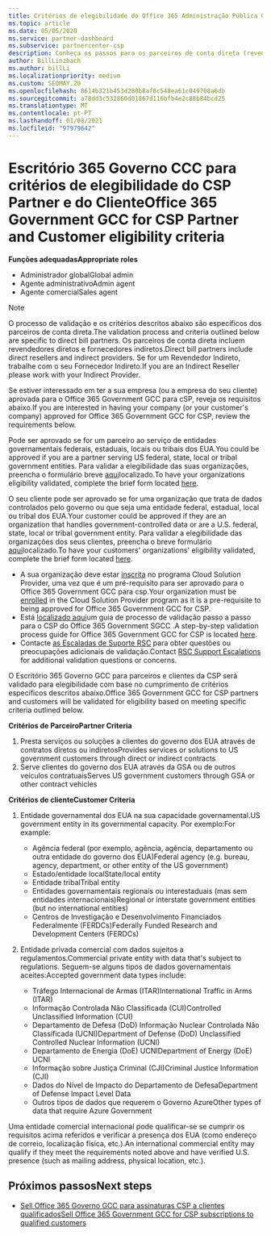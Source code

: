 ```yaml
---
title: Critérios de elegibilidade do Office 365 Administração Pública GCC para parceiros e clientes
ms.topic: article
ms.date: 05/05/2020
ms.service: partner-dashboard
ms.subservice: partnercenter-csp
description: Conheça os passos para os parceiros de conta direta (revendedores diretos, fornecedores indiretos) para validar parceiros e clientes para o Office 365 Government GCC para a CSP.
author: BillLinzbach
ms.author: billLi
ms.localizationpriority: medium
ms.custom: SEOMAY.20
ms.openlocfilehash: 8614b321b453d280b8af0c548ea61c049708a6db
ms.sourcegitcommit: a78dd3c532860d01867d116bfb4e2c88b84bcd25
ms.translationtype: MT
ms.contentlocale: pt-PT
ms.lasthandoff: 01/08/2021
ms.locfileid: "97979642"
---
```

# <a name="office-365-government-gcc-for-csp-partner-and-customer-eligibility-criteria"></a><span data-ttu-id="7b08f-103">Escritório 365 Governo CCC para critérios de elegibilidade do CSP Partner e do Cliente</span><span class="sxs-lookup"><span data-stu-id="7b08f-103">Office 365 Government GCC for CSP Partner and Customer eligibility criteria</span></span> 

<span data-ttu-id="7b08f-104">**Funções adequadas**</span><span class="sxs-lookup"><span data-stu-id="7b08f-104">**Appropriate roles**</span></span>

- <span data-ttu-id="7b08f-105">Administrador global</span><span class="sxs-lookup"><span data-stu-id="7b08f-105">Global admin</span></span>
- <span data-ttu-id="7b08f-106">Agente administrativo</span><span class="sxs-lookup"><span data-stu-id="7b08f-106">Admin agent</span></span>
- <span data-ttu-id="7b08f-107">Agente comercial</span><span class="sxs-lookup"><span data-stu-id="7b08f-107">Sales agent</span></span>

>[!NOTE]
><span data-ttu-id="7b08f-108">O processo de validação e os critérios descritos abaixo são específicos dos parceiros de conta direta.</span><span class="sxs-lookup"><span data-stu-id="7b08f-108">The validation process and criteria outlined below are specific to direct bill partners.</span></span> <span data-ttu-id="7b08f-109">Os parceiros de conta direta incluem revendedores diretos e fornecedores indiretos.</span><span class="sxs-lookup"><span data-stu-id="7b08f-109">Direct bill partners include direct resellers and indirect providers.</span></span>  <span data-ttu-id="7b08f-110">Se for um Revendedor Indireto, trabalhe com o seu Fornecedor Indireto.</span><span class="sxs-lookup"><span data-stu-id="7b08f-110">If you are an Indirect Reseller please work with your Indirect Provider.</span></span>

<span data-ttu-id="7b08f-111">Se estiver interessado em ter a sua empresa (ou a empresa do seu cliente) aprovada para o Office 365 Government GCC para cSP, reveja os requisitos abaixo.</span><span class="sxs-lookup"><span data-stu-id="7b08f-111">If you are interested in having your company (or your customer's company) approved for Office 365 Government GCC for CSP, review the requirements below.</span></span>

<span data-ttu-id="7b08f-112">Pode ser aprovado se for um parceiro ao serviço de entidades governamentais federais, estaduais, locais ou tribais dos EUA.</span><span class="sxs-lookup"><span data-stu-id="7b08f-112">You could be approved if you are a partner serving US federal, state, local or tribal government entities.</span></span> <span data-ttu-id="7b08f-113">Para validar a elegibilidade das suas organizações, preencha o formulário breve [aqui](https://products.office.com/government/eligibility-validation?ReqType=CSPPartner)localizado.</span><span class="sxs-lookup"><span data-stu-id="7b08f-113">To have your organizations eligibility validated, complete the brief form located [here](https://products.office.com/government/eligibility-validation?ReqType=CSPPartner).</span></span>

<span data-ttu-id="7b08f-114">O seu cliente pode ser aprovado se for uma organização que trata de dados controlados pelo governo ou que seja uma entidade federal, estadual, local ou tribal dos EUA.</span><span class="sxs-lookup"><span data-stu-id="7b08f-114">Your customer could be approved if they are an organization that handles government-controlled data or are a U.S. federal, state, local or tribal government entity.</span></span> <span data-ttu-id="7b08f-115">Para validar a elegibilidade das organizações dos seus clientes, preencha o breve formulário [aqui](https://products.office.com/government/eligibility-validation?ReqType=CSPCustomer)localizado.</span><span class="sxs-lookup"><span data-stu-id="7b08f-115">To have your customers' organizations' eligibility validated, complete the brief form located [here](https://products.office.com/government/eligibility-validation?ReqType=CSPCustomer).</span></span> 

-   <span data-ttu-id="7b08f-116">A sua organização deve estar [inscrita](https://partnercenter.microsoft.com/partner/cloud-solution-provider) no programa Cloud Solution Provider, uma vez que é um pré-requisito para ser aprovado para o Office 365 Government GCC para csp.</span><span class="sxs-lookup"><span data-stu-id="7b08f-116">Your organization must be [enrolled](https://partnercenter.microsoft.com/partner/cloud-solution-provider) in the Cloud Solution Provider program as it is a pre-requisite to being approved for Office 365 Government GCC for CSP.</span></span>
-   <span data-ttu-id="7b08f-117">Está [localizado aqui](https://go.microsoft.com/fwlink/?linkid=2007323)um guia de processo de validação passo a passo para o CSP do Office 365 Government SGCC .</span><span class="sxs-lookup"><span data-stu-id="7b08f-117">A step-by-step validation process guide for Office 365 Government GCC for CSP is located [here](https://go.microsoft.com/fwlink/?linkid=2007323).</span></span>
-   <span data-ttu-id="7b08f-118">Contacte [as Escaladas de Suporte RSC](mailto:usgcce@microsoft.com) para obter questões ou preocupações adicionais de validação.</span><span class="sxs-lookup"><span data-stu-id="7b08f-118">Contact [RSC Support Escalations](mailto:usgcce@microsoft.com) for additional validation questions or concerns.</span></span>

<span data-ttu-id="7b08f-119">O Escritório 365 Governo GCC para parceiros e clientes da CSP será validado para elegibilidade com base no cumprimento de critérios específicos descritos abaixo.</span><span class="sxs-lookup"><span data-stu-id="7b08f-119">Office 365 Government GCC for CSP partners and customers will be validated for eligibility based on meeting specific criteria outlined below.</span></span>

<span data-ttu-id="7b08f-120">**Critérios de Parceiro**</span><span class="sxs-lookup"><span data-stu-id="7b08f-120">**Partner Criteria**</span></span>
1.  <span data-ttu-id="7b08f-121">Presta serviços ou soluções a clientes do governo dos EUA através de contratos diretos ou indiretos</span><span class="sxs-lookup"><span data-stu-id="7b08f-121">Provides services or solutions to US government customers through direct or indirect contracts</span></span>
2.  <span data-ttu-id="7b08f-122">Serve clientes do governo dos EUA através da GSA ou de outros veículos contratuais</span><span class="sxs-lookup"><span data-stu-id="7b08f-122">Serves US government customers through GSA or other contract vehicles</span></span>

<span data-ttu-id="7b08f-123">**Critérios de cliente**</span><span class="sxs-lookup"><span data-stu-id="7b08f-123">**Customer Criteria**</span></span>
1.  <span data-ttu-id="7b08f-124">Entidade governamental dos EUA na sua capacidade governamental.</span><span class="sxs-lookup"><span data-stu-id="7b08f-124">US government entity in its governmental capacity.</span></span> <span data-ttu-id="7b08f-125">Por exemplo:</span><span class="sxs-lookup"><span data-stu-id="7b08f-125">For example:</span></span>
 
    -  <span data-ttu-id="7b08f-126">Agência federal (por exemplo, agência, agência, departamento ou outra entidade do governo dos EUA)</span><span class="sxs-lookup"><span data-stu-id="7b08f-126">Federal agency (e.g. bureau, agency, department, or other entity of the US government)</span></span>
    -   <span data-ttu-id="7b08f-127">Estado/entidade local</span><span class="sxs-lookup"><span data-stu-id="7b08f-127">State/local entity</span></span> 
    -   <span data-ttu-id="7b08f-128">Entidade tribal</span><span class="sxs-lookup"><span data-stu-id="7b08f-128">Tribal entity</span></span>
    -   <span data-ttu-id="7b08f-129">Entidades governamentais regionais ou interestaduais (mas sem entidades internacionais)</span><span class="sxs-lookup"><span data-stu-id="7b08f-129">Regional or interstate government entities (but no international entities)</span></span>
    -   <span data-ttu-id="7b08f-130">Centros de Investigação e Desenvolvimento Financiados Federalmente (FERDCs)</span><span class="sxs-lookup"><span data-stu-id="7b08f-130">Federally Funded Research and Development Centers (FERDCs)</span></span>

2.  <span data-ttu-id="7b08f-131">Entidade privada comercial com dados sujeitos a regulamentos.</span><span class="sxs-lookup"><span data-stu-id="7b08f-131">Commercial private entity with data that's subject to regulations.</span></span> <span data-ttu-id="7b08f-132">Seguem-se alguns tipos de dados governamentais aceites:</span><span class="sxs-lookup"><span data-stu-id="7b08f-132">Accepted government data types include:</span></span> 
    -   <span data-ttu-id="7b08f-133">Tráfego Internacional de Armas (ITAR)</span><span class="sxs-lookup"><span data-stu-id="7b08f-133">International Traffic in Arms (ITAR)</span></span>
    -   <span data-ttu-id="7b08f-134">Informação Controlada Não Classificada (CUI)</span><span class="sxs-lookup"><span data-stu-id="7b08f-134">Controlled Unclassified Information (CUI)</span></span>
    -   <span data-ttu-id="7b08f-135">Departamento de Defesa (DoD) Informação Nuclear Controlada Não Classificada (UCNI)</span><span class="sxs-lookup"><span data-stu-id="7b08f-135">Department of Defense (DoD) Unclassified Controlled Nuclear Information (UCNI)</span></span>
    -   <span data-ttu-id="7b08f-136">Departamento de Energia (DoE) UCNI</span><span class="sxs-lookup"><span data-stu-id="7b08f-136">Department of Energy (DoE) UCNI</span></span>
    -   <span data-ttu-id="7b08f-137">Informação sobre Justiça Criminal (CJI)</span><span class="sxs-lookup"><span data-stu-id="7b08f-137">Criminal Justice Information (CJI)</span></span>
    -   <span data-ttu-id="7b08f-138">Dados do Nível de Impacto do Departamento de Defesa</span><span class="sxs-lookup"><span data-stu-id="7b08f-138">Department of Defense Impact Level Data</span></span>
    -   <span data-ttu-id="7b08f-139">Outros tipos de dados que requerem o Governo Azure</span><span class="sxs-lookup"><span data-stu-id="7b08f-139">Other types of data that require Azure Government</span></span>

<span data-ttu-id="7b08f-140">Uma entidade comercial internacional pode qualificar-se se cumprir os requisitos acima referidos e verificar a presença dos EUA (como endereço de correio, localização física, etc.).</span><span class="sxs-lookup"><span data-stu-id="7b08f-140">An international commercial entity may qualify if they meet the requirements noted above and have verified U.S. presence (such as mailing address, physical location, etc.).</span></span>

## <a name="next-steps"></a><span data-ttu-id="7b08f-141">Próximos passos</span><span class="sxs-lookup"><span data-stu-id="7b08f-141">Next steps</span></span>

- [<span data-ttu-id="7b08f-142">Sell Office 365 Governo GCC para assinaturas CSP a clientes qualificados</span><span class="sxs-lookup"><span data-stu-id="7b08f-142">Sell Office 365 Government GCC for CSP subscriptions to qualified customers</span></span>](csp-gcc-overview.md)
